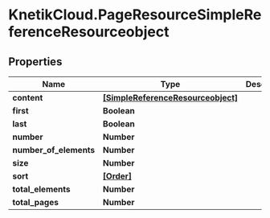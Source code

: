 # KnetikCloud.PageResourceSimpleReferenceResourceobject

## Properties
Name | Type | Description | Notes
------------ | ------------- | ------------- | -------------
**content** | [**[SimpleReferenceResourceobject]**](SimpleReferenceResourceobject.md) |  | [optional] 
**first** | **Boolean** |  | [optional] 
**last** | **Boolean** |  | [optional] 
**number** | **Number** |  | [optional] 
**number_of_elements** | **Number** |  | [optional] 
**size** | **Number** |  | [optional] 
**sort** | [**[Order]**](Order.md) |  | [optional] 
**total_elements** | **Number** |  | [optional] 
**total_pages** | **Number** |  | [optional] 


